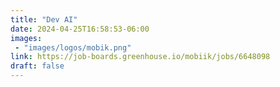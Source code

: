 ```yaml
---
title: "Dev AI"
date: 2024-04-25T16:58:53-06:00
images: 
 - "images/logos/mobik.png"
link: https://job-boards.greenhouse.io/mobiik/jobs/6648098
draft: false
---
```



